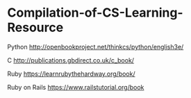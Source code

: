 # Compilation-of-CS-Learning-Resource

Python
http://openbookproject.net/thinkcs/python/english3e/

C
http://publications.gbdirect.co.uk/c_book/

Ruby
https://learnrubythehardway.org/book/

Ruby on Rails
https://www.railstutorial.org/book
